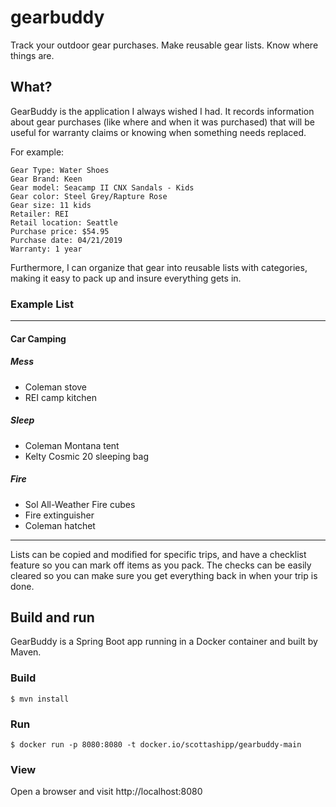 # gearbuddy
Track your outdoor gear purchases. Make reusable gear lists. Know where things are.

## What?

GearBuddy is the application I always wished I had. It records information about gear purchases (like where and when it was purchased) that will be useful for warranty claims or knowing when something needs replaced.

For example:

```
Gear Type: Water Shoes
Gear Brand: Keen
Gear model: Seacamp II CNX Sandals - Kids
Gear color: Steel Grey/Rapture Rose
Gear size: 11 kids
Retailer: REI
Retail location: Seattle
Purchase price: $54.95
Purchase date: 04/21/2019
Warranty: 1 year
```


Furthermore, I can organize that gear into reusable lists with categories, making it easy to pack up and insure everything gets in.

### Example List

----

#### Car Camping

##### Mess
- Coleman stove
- REI camp kitchen

##### Sleep
- Coleman Montana tent
- Kelty Cosmic 20 sleeping bag

##### Fire
- Sol All-Weather Fire cubes
- Fire extinguisher
- Coleman hatchet
----

Lists can be copied and modified for specific trips, and have a checklist feature so you can mark off items as you pack. The checks can be easily cleared so you can make sure you get everything back in when your trip is done.

## Build and run
GearBuddy is a Spring Boot app running in a Docker container and built by Maven.

### Build

```
$ mvn install
```

### Run

```
$ docker run -p 8080:8080 -t docker.io/scottashipp/gearbuddy-main
```

### View
Open a browser and visit http://localhost:8080